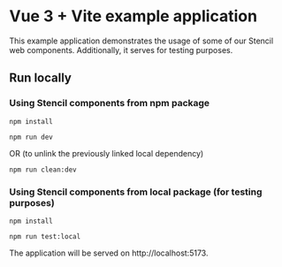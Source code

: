 # Vue 3 + Vite example application

This example application demonstrates the usage of some of our Stencil web components. Additionally, it serves for testing purposes.


## Run locally

### Using Stencil components from npm package

 ```npm install```

 ```npm run dev```
 
 OR (to unlink the previously linked local dependency)

 ```npm run clean:dev```


### Using Stencil components from local package (for testing purposes)

 ```npm install```

 ```npm run test:local```

The application will be served on http://localhost:5173.